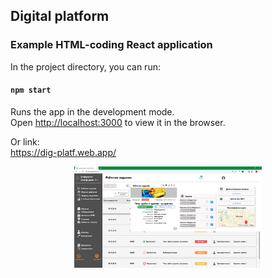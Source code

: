 ## Digital platform
### Example HTML-coding React application

In the project directory, you can run:

#### `npm start`

Runs the app in the development mode.<br />
Open [http://localhost:3000](http://localhost:3000) to view it in the browser.
   

Or link:   
https://dig-platf.web.app/  


<p align="center">
  <img src="img/view.png" width="300">
</p>
